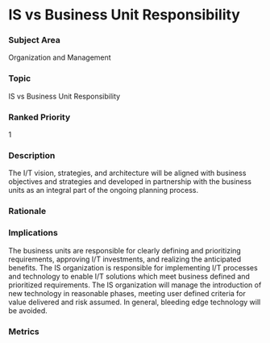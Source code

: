 

# IS vs Business Unit Responsibility

### Subject Area


Organization and Management



### Topic


IS vs Business Unit Responsibility



### Ranked Priority


1



### Description


The I/T vision, strategies, and architecture will be aligned with business objectives and strategies and developed in partnership with the business units as an integral part of the ongoing planning process.
 



### Rationale




### Implications


The business units are responsible for clearly defining and prioritizing requirements, approving I/T investments, and realizing the anticipated benefits. 
The IS organization is responsible for implementing I/T processes and technology to enable I/T solutions which meet business defined and prioritized requirements.
The IS organization will manage the introduction of new technology in reasonable phases, meeting user defined criteria for value delivered and risk assumed.  In general, bleeding edge technology will be avoided.



### Metrics




